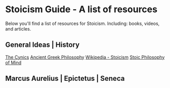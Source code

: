 # Stoicism Guide - A list of resources
Below you'll find a list of resources for Stoicism. Including: books, videos, and articles.

## General Ideas | History

<a href="http://www.iep.utm.edu/cynics/">The Cynics</a>
<a href="http://www.iep.utm.edu/greekphi/">Ancient Greek Philosophy</a>
<a href="https://en.wikipedia.org/wiki/Stoicism">Wikipedia - Stoicism</a>
<a href="http://www.iep.utm.edu/stoicmind/">Stoic Philosophy of Mind</a>

## Marcus Aurelius | Epictetus | Seneca

